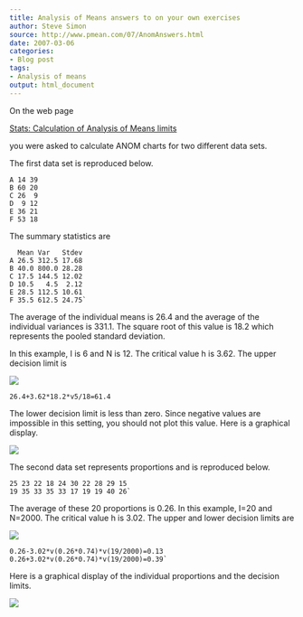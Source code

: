 ```yaml
---
title: Analysis of Means answers to on your own exercises
author: Steve Simon
source: http://www.pmean.com/07/AnomAnswers.html
date: 2007-03-06
categories:
- Blog post
tags:
- Analysis of means
output: html_document
---
```


On the web page

[Stats: Calculation of Analysis of Means limits](AnomCalculations1.html)

you were asked to calculate ANOM charts for two different data sets.

<!---More--->

The first data set is reproduced below.

```{}
A 14 39
B 60 20
C 26  9
D  9 12
E 36 21
F 53 18
```

The summary statistics are

```{}
  Mean Var   Stdev
A 26.5 312.5 17.68
B 40.0 800.0 28.28
C 17.5 144.5 12.02
D 10.5   4.5  2.12
E 28.5 112.5 10.61
F 35.5 612.5 24.75`
```

The average of the individual means is 26.4 and the average of the
individual variances is 331.1. The square root of this value is 18.2
which represents the pooled standard deviation.

In this example, I is 6 and N is 12. The critical value h is 3.62. The
upper decision limit is

![](http://www.pmean.com/images/images/07/AnomAnswers04.gif)

```{}
26.4+3.62*18.2*v5/18=61.4
```
The lower decision limit is less than zero. Since negative values are
impossible in this setting, you should not plot this value. Here is a
graphical display.

![](http://www.pmean.com/images/images/07/AnomAnswers02.gif)

The second data set represents proportions and is reproduced below.

```{}
25 23 22 18 24 30 22 28 29 15
19 35 33 35 33 17 19 19 40 26`
```

The average of these 20 proportions is 0.26. In this example, I=20 and
N=2000. The critical value h is 3.02. The upper and lower decision
limits are

![](http://www.pmean.com/images/images/07/AnomAnswers03.gif)

```{}
0.26-3.02*v(0.26*0.74)*v(19/2000)=0.13
0.26+3.02*v(0.26*0.74)*v(19/2000)=0.39`
```

Here is a graphical display of the individual proportions and the
decision limits.

![](http://www.pmean.com/images/images/07/AnomAnswers04.gif)

